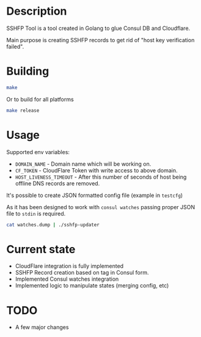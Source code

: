 # Description

SSHFP Tool is a tool created in Golang to glue Consul DB and Cloudflare.

Main purpose is creating SSHFP records to get rid of "host key verification failed".

# Building

```sh
make
```
Or to build for all platforms
```sh
make release
```

# Usage

Supported env variables:

* `DOMAIN_NAME` - Domain name which will be working on.
* `CF_TOKEN` - CloudFlare Token with write access to above domain.
* `HOST_LIVENESS_TIMEOUT` - After this number of seconds of host being offline DNS records are removed.

It's possible to create JSON formatted config file (example in `testcfg`)

As it has been designed to work with `consul watches` passing proper JSON file to `stdin` is required.
```sh
cat watches.dump | ./sshfp-updater
```

# Current state

- CloudFlare integration is fully implemented
- SSHFP Record creation based on tag in Consul form.
- Implemented Consul watches integration
- Implemented logic to manipulate states (merging config, etc)

# TODO

- A few major changes
